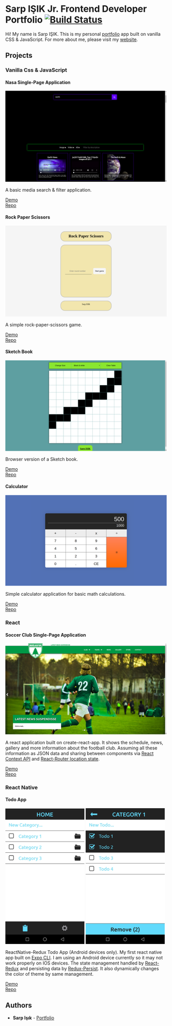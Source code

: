# Sarp IŞIK Jr. Frontend Developer Portfolio [![Build Status](https://travis-ci.org/sarpisik/my-portfolio.svg?branch=master)](https://travis-ci.org/sarpisik/my-portfolio)

Hi! My name is Sarp IŞIK. This is my personal [portfolio](https://www.sarpisik.com/) app built on vanilla CSS & JavaScript.
For more about me, please visit my [website](https://www.sarpisik.com/).

## Projects

### Vanilla Css & JavaScript

#### Nasa Single-Page Application

![alt text](https://github.com/sarpisik/my-portfolio/blob/master/assets/images/nasa.png 'Nasa Media Search App')

A basic media search & filter application.

[Demo](https://www.sarpisik.com/nasa/index.html)\
[Repo](https://github.com/sarpisik/nasa-spa)

#### Rock Paper Scissors

![alt text](https://github.com/sarpisik/my-portfolio/blob/master/assets/images/rock_paper_scissors.png 'Rock Paper Scissors')

A simple rock-paper-scissors game.

[Demo](https://sarpisik.github.io/rock-paper-scissors/)\
[Repo](https://github.com/sarpisik/rock-paper-scissors)

#### Sketch Book

![alt text](https://github.com/sarpisik/my-portfolio/blob/master/assets/images/sketch_book.png 'Sketch Book')

Browser version of a Sketch book.

[Demo](https://sarpisik.github.io/etch-a-sketch/)\
[Repo](https://github.com/sarpisik/etch-a-sketch)

#### Calculator

![alt text](https://github.com/sarpisik/my-portfolio/blob/master/assets/images/calculator.png 'Calculator')

Simple calculator application for basic math calculations.

[Demo](https://sarpisik.github.io/calculator/)\
[Repo](https://github.com/sarpisik/calculator)

### React

#### Soccer Club Single-Page Application

![alt text](https://github.com/sarpisik/my-portfolio/blob/master/assets/images/soccer_club.png 'Soccer Club SPA')

A react application built on create-react-app. It shows the schedule, news, gallery and more information about the football club. Assuming all these information as JSON data and sharing between components via [React Context API](https://reactjs.org/docs/context.html) and [React-Router location state](https://reacttraining.com/react-router/web/api/location).

[Demo](https://sarpisik.com/soccer-club/)\
[Repo](https://github.com/sarpisik/soccer-club-spa)

### React Native

#### Todo App

<img src="https://github.com/sarpisik/my-portfolio/blob/master/assets/images/todoapp.jpg" width="49%">
<img src="https://github.com/sarpisik/my-portfolio/blob/master/assets/images/todoapp2.jpg" width="49%%">

ReactNative-Redux Todo App (Android devices only). My first react native app built on [Expo CLI](https://docs.expo.io/versions/latest/). I am using an Android device currently so it may not work properly on IOS devices. The state management handled by [React-Redux](https://redux.js.org/basics/usage-with-react) and persisting data by [Redux-Persist](https://github.com/rt2zz/redux-persist). It also dynamically changes the color of theme by same management.

[Demo](https://expo.io/@sarpisik/todoapp)\
[Repo](https://github.com/sarpisik/ReactNative-TodoApp)

## Authors

- **Sarp Işık** - [Portfolio](https://www.sarpisik.com/)
